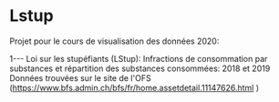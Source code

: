 # Lstup

Projet pour le cours de visualisation des données 2020:

1---
Loi sur les stupéfiants (LStup): Infractions de consommation par substances et répartition des substances consommées:
2018 et 2019
Données trouvées sur le site de l'OFS (https://www.bfs.admin.ch/bfs/fr/home.assetdetail.11147626.html )